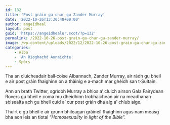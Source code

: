 ```yaml
---
id: 132
title: 'Post gràin ga chur gu Zander Murray'
date: '2022-10-26T13:30:48+00:00'
author: angeidheal
layout: post
guid: 'https://angeidhealur.scot/?p=132'
permalink: /2022-10-26-post-grain-ga-chur-gu-zander-murray/
image: /wp-content/uploads/2022/12/2022-10-26-post-grain-ga-chur-gu-zander-murray.webp
categories:
    - Alba
    - 'An Rìoghachd Aonaichte'
    - Spòrs
---
```


Tha an cluicheadair ball‑coise Albannach, Zander Murray, air ràdh gu bheil e air post gràin fhaighinn on a thàinig e a‑mach mar ghèidh san t‑Sultain.

Ann an brath Twitter, sgrìobh Murray a bhios a’ cluich airson Gala Fairydean Rovers gu bheil e coma mu dheidhinn trobhaichean air na meadhanan sòisealta ach gu bheil cuid a’ cur post gràin dha aig a’ chlub aige.

Thuirt e gu bheil e air grunn bhileagan gràineil fhaighinn agus nam measg bha aon leis an tiotal “*Homosexuality in light of the Bible*”.